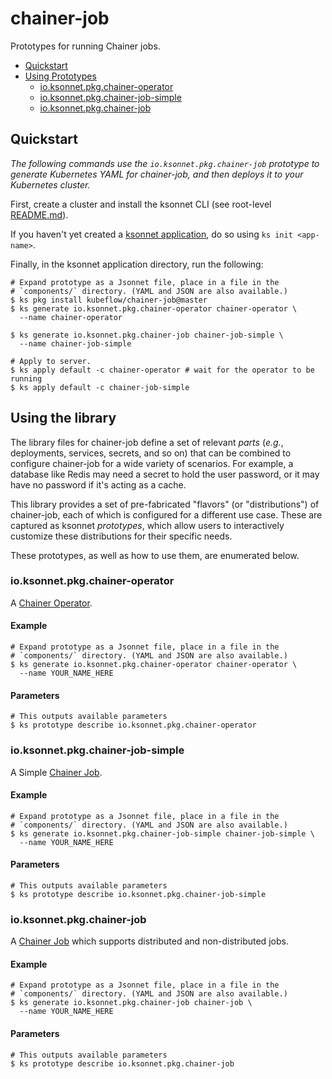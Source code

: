 # chainer-job

Prototypes for running Chainer jobs.

* [Quickstart](#quickstart)
* [Using Prototypes](#using-prototypes)
  * [io.ksonnet.pkg.chainer-operator](#io.ksonnet.pkg.chainer-operator)
  * [io.ksonnet.pkg.chainer-job-simple](#io.ksonnet.pkg.chainer-job-simple)
  * [io.ksonnet.pkg.chainer-job](#io.ksonnet.pkg.chainer-job)

## Quickstart

*The following commands use the `io.ksonnet.pkg.chainer-job` prototype to generate Kubernetes YAML for chainer-job, and then deploys it to your Kubernetes cluster.*

First, create a cluster and install the ksonnet CLI (see root-level [README.md](../../README.md)).

If you haven't yet created a [ksonnet application](https://ksonnet.io/docs/tutorial#1-initialize-your-app), do so using `ks init <app-name>`.

Finally, in the ksonnet application directory, run the following:

```shell
# Expand prototype as a Jsonnet file, place in a file in the
# `components/` directory. (YAML and JSON are also available.)
$ ks pkg install kubeflow/chainer-job@master
$ ks generate io.ksonnet.pkg.chainer-operator chainer-operator \
  --name chainer-operator

$ ks generate io.ksonnet.pkg.chainer-job chainer-job-simple \
  --name chainer-job-simple

# Apply to server.
$ ks apply default -c chainer-operator # wait for the operator to be running
$ ks apply default -c chainer-job-simple
```

## Using the library

The library files for chainer-job define a set of relevant *parts* (_e.g._, deployments, services, secrets, and so on) that can be combined to configure chainer-job for a wide variety of scenarios. For example, a database like Redis may need a secret to hold the user password, or it may have no password if it's acting as a cache.

This library provides a set of pre-fabricated "flavors" (or "distributions") of chainer-job, each of which is configured for a different use case. These are captured as ksonnet *prototypes*, which allow users to interactively customize these distributions for their specific needs.

These prototypes, as well as how to use them, are enumerated below.

### io.ksonnet.pkg.chainer-operator

A [Chainer Operator](https://github.com/kubeflow/chainer-operator).

#### Example

```shell
# Expand prototype as a Jsonnet file, place in a file in the
# `components/` directory. (YAML and JSON are also available.)
$ ks generate io.ksonnet.pkg.chainer-operator chainer-operator \
  --name YOUR_NAME_HERE
```

#### Parameters

```shell
# This outputs available parameters
$ ks prototype describe io.ksonnet.pkg.chainer-operator
```

### io.ksonnet.pkg.chainer-job-simple

A Simple [Chainer Job](https://github.com/kubeflow/chainer-operator).

#### Example

```shell
# Expand prototype as a Jsonnet file, place in a file in the
# `components/` directory. (YAML and JSON are also available.)
$ ks generate io.ksonnet.pkg.chainer-job-simple chainer-job-simple \
  --name YOUR_NAME_HERE
```

#### Parameters

```shell
# This outputs available parameters
$ ks prototype describe io.ksonnet.pkg.chainer-job-simple
```

### io.ksonnet.pkg.chainer-job

A [Chainer Job](https://github.com/kubeflow/chainer-operator) which supports distributed and non-distributed jobs.

#### Example

```shell
# Expand prototype as a Jsonnet file, place in a file in the
# `components/` directory. (YAML and JSON are also available.)
$ ks generate io.ksonnet.pkg.chainer-job chainer-job \
  --name YOUR_NAME_HERE
```

#### Parameters

```shell
# This outputs available parameters
$ ks prototype describe io.ksonnet.pkg.chainer-job
```
